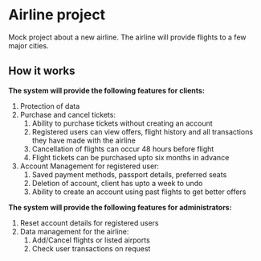 # Airline project #

Mock project about a new airline. The airline will provide flights to a few major cities.

<h2>How it works</h2>

<b>The system will provide the following features for clients:</b>

<ol>
  <li>Protection of data</li>
  <li>Purchase and cancel tickets:
    <ol>
      <li>Ability to purchase tickets without creating an account</li>
      <li>Registered users can view offers, flight history and all transactions they have made with the airline</li>
      <li>Cancellation of flights can occur 48 hours before flight</li>
      <li>Flight tickets can be purchased upto six months in advance</li>
    </ol>
  </li>
  <li>Account Management for registered user:
    <ol>
      <li>Saved payment methods, passport details, preferred seats</li>
      <li>Deletion of account, client has upto a week to undo</li>
      <li>Ability to create an account using past flights to get better offers</li>
    </ol>
  </li>
</ol>

<b>The system will provide the following features for administrators:</b>

<ol>
  <li>Reset account details for registered users</li>
  <li>Data management for the airline:
    <ol>
      <li>Add/Cancel flights or listed airports</li>
      <li>Check user transactions on request</li>
    </ol>
  </li>
</ol>
